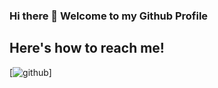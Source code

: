 ### Hi there 👋 Welcome to my Github Profile

## Here's how to reach me!
[<img alt="github" src="[C:\Users\zeyne\Dropbox\My PC (LAPTOP-UIF680BP)\Desktop\GitHub-100000.svg](https://img.shields.io/badge/GitHub-100000?style=for-the-badge&logo=github&logoColor=white)" />]
<!--
[![github](https://img.shields.io/badge/GitHub-000000?style=for-the-badge&logo=GitHub&logoColor=white)(https://github.com/zedyjy)

[![linkedn](https://www.linkedin.com/in/zeynep-dellal-961764201/)(https://img.shields.io/badge/LinkedIn-0077B5?style=for-the-badge&logo=linkedin&logoColor=white)]
[![medium](https://img.shields.io/badge/Medium-12100E?style=for-the-badge&logo=medium&logoColor=white)]

##🌱 My Github Stats
[![Zey's GitHub stats](https://github-readme-stats.vercel.app/api?username=zedyjy)](https://github.com/zedyjy/github-readme-stats)
[![Zey's GitHub stats](https://github-readme-stats.vercel.app/api/top-langs/?username=zedyjy)]


Here are some ideas to get you started:

- 🔭 I’m currently working on ...
- 🌱 I’m currently learning ...
- 👯 I’m looking to collaborate on ...
- 🤔 I’m looking for help with ...
- 💬 Ask me about ...
- 📫 How to reach me: ...
- 😄 Pronouns: ...
- ⚡ Fun fact: ...--!>

